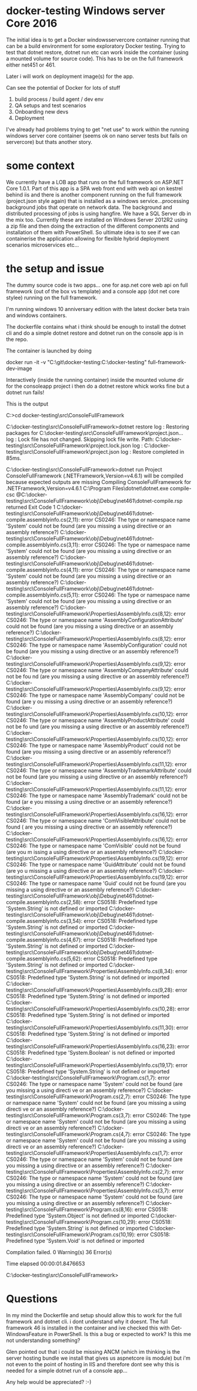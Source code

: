 # docker-testing Windows server Core 2016

The initial idea is to get a Docker windowsservercore container running that can be a build environment for some exploratory Docker testing. Trying to test that dotnet restore, dotnet run etc can work inside the container (using a mounted volume for source code). This has to be on the full framework either net451 or 461.

Later i will work on deployment image(s) for the app.

Can see the potential of Docker for lots of stuff 
1. build process / build agent / dev env
2. QA setups and test scenarios
3. Onboarding new devs
4. Deployment

I've already had problems trying to get "net use" to work within the running windows server core container (seems ok on nano server tests but fails on servercore) but thats another story.

# some context
We currently have a LOB app that runs on the full framework on ASP.NET Core 1.0.1. Part of this app is a SPA web front end with web api on kestrel behind iis and there is another component running on the full framework (project.json style again) that is installed as a windows service...processing background jobs that operate on network data. The background and distributed processing of jobs is using hangfire. We have a SQL Server db in the mix too. Currently these are installed on Windows Server 2012R2 using a zip file and then doing the extraction of the different components and installation of them with PowerShell. So ultimate idea is to see if we can containerise the application allowing for flexible hybrid deployment scenarios microservices etc...

# the setup and issue
The dummy source code is two apps... one for asp.net core web api on full framework (out of the box vs template) and a console app (dot net core stylee) running on the full framework.

I'm running windows 10 anniversary edition with the latest docker beta train and windows containers.

The dockerfile contains what i think should be enough to install the dotnet cli and do a simple dotnet restore and dotnet run on the console app is in the repo.

The container is launched by doing

docker run -it -v "C:\git\docker-testing:C:\docker-testing" full-framework-dev-image

Interactively (inside the running container) inside the mounted volume dir for the consoleapp project i then do a dotnet restore whick works fine but a dotnet run fails!

This is the output 

C:\>cd docker-testing\src\ConsoleFullFramework

C:\docker-testing\src\ConsoleFullFramework>dotnet restore
log  : Restoring packages for C:\docker-testing\src\ConsoleFullFramework\project.json...
log  : Lock file has not changed. Skipping lock file write. Path: C:\docker-testing\src\ConsoleFullFramework\project.lock.json
log  : C:\docker-testing\src\ConsoleFullFramework\project.json
log  : Restore completed in 85ms.

C:\docker-testing\src\ConsoleFullFramework>dotnet run
Project ConsoleFullFramework (.NETFramework,Version=v4.6.1) will be compiled because expected outputs are missing
Compiling ConsoleFullFramework for .NETFramework,Version=v4.6.1
C:\Program Files\dotnet\dotnet.exe compile-csc @C:\docker-testing\src\ConsoleFullFramework\obj\Debug\net461\dotnet-compile.rsp returned Exit Code 1
C:\docker-testing\src\ConsoleFullFramework\obj\Debug\net461\dotnet-compile.assemblyinfo.cs(2,11): error CS0246: The type or namespace name 'System' could not be
found (are you missing a using directive or an assembly reference?)
C:\docker-testing\src\ConsoleFullFramework\obj\Debug\net461\dotnet-compile.assemblyinfo.cs(3,11): error CS0246: The type or namespace name 'System' could not be
found (are you missing a using directive or an assembly reference?)
C:\docker-testing\src\ConsoleFullFramework\obj\Debug\net461\dotnet-compile.assemblyinfo.cs(4,11): error CS0246: The type or namespace name 'System' could not be
found (are you missing a using directive or an assembly reference?)
C:\docker-testing\src\ConsoleFullFramework\obj\Debug\net461\dotnet-compile.assemblyinfo.cs(5,11): error CS0246: The type or namespace name 'System' could not be
found (are you missing a using directive or an assembly reference?)
C:\docker-testing\src\ConsoleFullFramework\Properties\AssemblyInfo.cs(8,12): error CS0246: The type or namespace name 'AssemblyConfigurationAttribute' could not
be found (are you missing a using directive or an assembly reference?)
C:\docker-testing\src\ConsoleFullFramework\Properties\AssemblyInfo.cs(8,12): error CS0246: The type or namespace name 'AssemblyConfiguration' could not be found
(are you missing a using directive or an assembly reference?)
C:\docker-testing\src\ConsoleFullFramework\Properties\AssemblyInfo.cs(9,12): error CS0246: The type or namespace name 'AssemblyCompanyAttribute' could not be fou
nd (are you missing a using directive or an assembly reference?)
C:\docker-testing\src\ConsoleFullFramework\Properties\AssemblyInfo.cs(9,12): error CS0246: The type or namespace name 'AssemblyCompany' could not be found (are y
ou missing a using directive or an assembly reference?)
C:\docker-testing\src\ConsoleFullFramework\Properties\AssemblyInfo.cs(10,12): error CS0246: The type or namespace name 'AssemblyProductAttribute' could not be fo
und (are you missing a using directive or an assembly reference?)
C:\docker-testing\src\ConsoleFullFramework\Properties\AssemblyInfo.cs(10,12): error CS0246: The type or namespace name 'AssemblyProduct' could not be found (are
you missing a using directive or an assembly reference?)
C:\docker-testing\src\ConsoleFullFramework\Properties\AssemblyInfo.cs(11,12): error CS0246: The type or namespace name 'AssemblyTrademarkAttribute' could not be
found (are you missing a using directive or an assembly reference?)
C:\docker-testing\src\ConsoleFullFramework\Properties\AssemblyInfo.cs(11,12): error CS0246: The type or namespace name 'AssemblyTrademark' could not be found (ar
e you missing a using directive or an assembly reference?)
C:\docker-testing\src\ConsoleFullFramework\Properties\AssemblyInfo.cs(16,12): error CS0246: The type or namespace name 'ComVisibleAttribute' could not be found (
are you missing a using directive or an assembly reference?)
C:\docker-testing\src\ConsoleFullFramework\Properties\AssemblyInfo.cs(16,12): error CS0246: The type or namespace name 'ComVisible' could not be found (are you m
issing a using directive or an assembly reference?)
C:\docker-testing\src\ConsoleFullFramework\Properties\AssemblyInfo.cs(19,12): error CS0246: The type or namespace name 'GuidAttribute' could not be found (are yo
u missing a using directive or an assembly reference?)
C:\docker-testing\src\ConsoleFullFramework\Properties\AssemblyInfo.cs(19,12): error CS0246: The type or namespace name 'Guid' could not be found (are you missing
 a using directive or an assembly reference?)
C:\docker-testing\src\ConsoleFullFramework\obj\Debug\net461\dotnet-compile.assemblyinfo.cs(2,58): error CS0518: Predefined type 'System.String' is not defined or
 imported
C:\docker-testing\src\ConsoleFullFramework\obj\Debug\net461\dotnet-compile.assemblyinfo.cs(3,54): error CS0518: Predefined type 'System.String' is not defined or
 imported
C:\docker-testing\src\ConsoleFullFramework\obj\Debug\net461\dotnet-compile.assemblyinfo.cs(4,67): error CS0518: Predefined type 'System.String' is not defined or
 imported
C:\docker-testing\src\ConsoleFullFramework\obj\Debug\net461\dotnet-compile.assemblyinfo.cs(5,62): error CS0518: Predefined type 'System.String' is not defined or
 imported
C:\docker-testing\src\ConsoleFullFramework\Properties\AssemblyInfo.cs(8,34): error CS0518: Predefined type 'System.String' is not defined or imported
C:\docker-testing\src\ConsoleFullFramework\Properties\AssemblyInfo.cs(9,28): error CS0518: Predefined type 'System.String' is not defined or imported
C:\docker-testing\src\ConsoleFullFramework\Properties\AssemblyInfo.cs(10,28): error CS0518: Predefined type 'System.String' is not defined or imported
C:\docker-testing\src\ConsoleFullFramework\Properties\AssemblyInfo.cs(11,30): error CS0518: Predefined type 'System.String' is not defined or imported
C:\docker-testing\src\ConsoleFullFramework\Properties\AssemblyInfo.cs(16,23): error CS0518: Predefined type 'System.Boolean' is not defined or imported
C:\docker-testing\src\ConsoleFullFramework\Properties\AssemblyInfo.cs(19,17): error CS0518: Predefined type 'System.String' is not defined or imported
C:\docker-testing\src\ConsoleFullFramework\Program.cs(1,7): error CS0246: The type or namespace name 'System' could not be found (are you missing a using directi
ve or an assembly reference?)
C:\docker-testing\src\ConsoleFullFramework\Program.cs(2,7): error CS0246: The type or namespace name 'System' could not be found (are you missing a using directi
ve or an assembly reference?)
C:\docker-testing\src\ConsoleFullFramework\Program.cs(3,7): error CS0246: The type or namespace name 'System' could not be found (are you missing a using directi
ve or an assembly reference?)
C:\docker-testing\src\ConsoleFullFramework\Program.cs(4,7): error CS0246: The type or namespace name 'System' could not be found (are you missing a using directi
ve or an assembly reference?)
C:\docker-testing\src\ConsoleFullFramework\Properties\AssemblyInfo.cs(1,7): error CS0246: The type or namespace name 'System' could not be found (are you missing
 a using directive or an assembly reference?)
C:\docker-testing\src\ConsoleFullFramework\Properties\AssemblyInfo.cs(2,7): error CS0246: The type or namespace name 'System' could not be found (are you missing
 a using directive or an assembly reference?)
C:\docker-testing\src\ConsoleFullFramework\Properties\AssemblyInfo.cs(3,7): error CS0246: The type or namespace name 'System' could not be found (are you missing
 a using directive or an assembly reference?)
C:\docker-testing\src\ConsoleFullFramework\Program.cs(8,16): error CS0518: Predefined type 'System.Object' is not defined or imported
C:\docker-testing\src\ConsoleFullFramework\Program.cs(10,29): error CS0518: Predefined type 'System.String' is not defined or imported
C:\docker-testing\src\ConsoleFullFramework\Program.cs(10,19): error CS0518: Predefined type 'System.Void' is not defined or imported

Compilation failed.
    0 Warning(s)
    36 Error(s)

Time elapsed 00:00:01.8476653


C:\docker-testing\src\ConsoleFullFramework>

# Questions
In my mind the Dockerfile and setup should allow this to work for the full framework and dotnet cli. i dont understand why it doesnt. The full framework 46 is installed in the container and ive checked this with Get-WindowsFeature in PowerShell.
Is this a bug or expected to work?
Is this me not understanding something?

Glen pointed out that i could be missing ANCM (which im thinking is the server hosting bundle we install that gives us aspnetcore iis module) but i'm not even to the point of hosting in IIS and therefore dont see why this is needed for a simple dotnet run of a console app...

Any help would be appreciated? :-)
